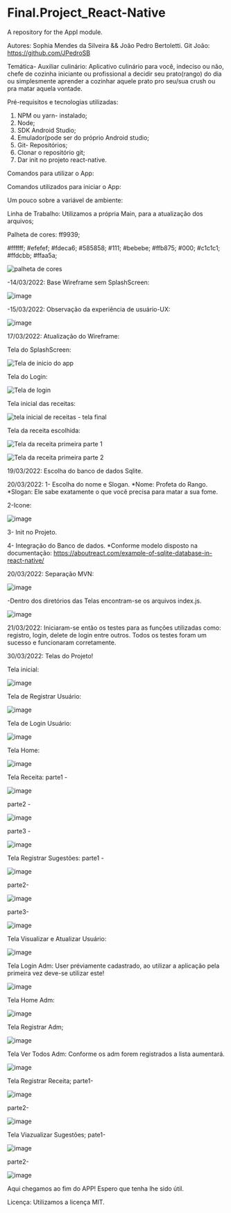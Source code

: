 # Final.Project_React-Native
A repository for the AppI module.

Autores: Sophia Mendes da Silveira && João Pedro Bertoletti.
Git João: https://github.com/JPedroSB

Temática- Auxiliar culinário: Aplicativo culinário para você, indeciso ou não, chefe de cozinha iniciante ou profissional a decidir seu prato(rango) do dia ou simplesmente aprender a cozinhar aquele prato pro seu/sua crush ou pra matar aquela vontade.

Pré-requisitos e tecnologias utilizadas:
1. NPM ou yarn- instalado;
2. Node;
3. SDK Android Studio;
4. Emulador(pode ser do próprio Android studio;
5. Git- Repositórios;
6. Clonar o repositório git;
7. Dar init no projeto react-native.


Comandos para utilizar o App:

Comandos utilizados para iniciar o App:

Um pouco sobre a variável de ambiente:

Linha de Trabalho:
Utilizamos a própria Main, para a atualização dos arquivos;

Palheta de cores:
ff9939;

#ffffff; #efefef; #fdeca6; #585858; #111; #bebebe; #ffb875; #000; #c1c1c1; #ffdcbb; #ffaa5a;

![palheta de cores](https://user-images.githubusercontent.com/89792528/160531225-b76be5c5-a01b-4d91-a999-6fb17ee5c170.png)



-14/03/2022: Base Wireframe sem SplashScreen:

![image](https://user-images.githubusercontent.com/89554510/158917524-2c45a0ef-3443-4905-8e35-8adaaf2ad21d.png)


-15/03/2022: Observação da experiência de usuário-UX:

![image](https://user-images.githubusercontent.com/89554510/159123372-991f9ce1-df84-4ec9-9ea1-adcd208936bd.png)

17/03/2022: Atualização do Wireframe:


Tela do SplashScreen:

![Tela de inicio do app](https://user-images.githubusercontent.com/89792528/159138277-2856fc74-782e-4794-9809-b0a8fe3bb17c.png)


Tela do Login:

![Tela de login](https://user-images.githubusercontent.com/89792528/159138293-0c5b62ad-8293-4e7e-811f-71a265e40b4b.png)


Tela inicial das receitas:

![tela inicial de receitas - tela final](https://user-images.githubusercontent.com/89792528/159138298-64f0ec0e-1e94-4ad7-a885-9959b3f9e2bf.png)


Tela da receita escolhida:

![Tela da receita primeira parte 1](https://user-images.githubusercontent.com/89792528/159138327-cfeea888-eabe-4507-889e-0bae64e26ac6.png)

![Tela da receita primeira parte 2](https://user-images.githubusercontent.com/89792528/159138332-18d4bd9f-9bc3-4d3e-b9b1-c39f6734a070.png)


19/03/2022: Escolha do banco de dados Sqlite.

20/03/2022: 1- Escolha do nome e Slogan.
 *Nome: Profeta do Rango.
 *Slogan: Ele sabe exatamente o que você precisa para matar a sua fome.

 2-Icone:
 
 ![image](https://user-images.githubusercontent.com/89554510/160508500-59b9e00c-cc6b-4d6d-b3ad-2ef93aedd762.png)

 3- Init no Projeto.

 4- Integração do Banco de dados.
  *Conforme modelo disposto na documentação: https://aboutreact.com/example-of-sqlite-database-in-react-native/
  
20/03/2022: Separação MVN:

![image](https://user-images.githubusercontent.com/89554510/160684755-514790b6-bd3a-4a4d-ad0e-a6feb644baa0.png)

-Dentro dos diretórios das Telas encontram-se os arquivos index.js.

![image](https://user-images.githubusercontent.com/89554510/160684966-6ed9675f-848e-4526-97b6-b4af9722d2fe.png)


21/03/2022: Iniciaram-se então os testes para as funções utilizadas como: registro, login, delete de login entre outros.
Todos os testes foram um sucesso e funcionaram corretamente.


30/03/2022: Telas do Projeto!

Tela inicial:

  ![image](https://user-images.githubusercontent.com/89554510/160685225-5519ce3a-b2a7-45a7-85f4-2e00ee3b8cff.png)


Tela de Registrar Usuário:

  ![image](https://user-images.githubusercontent.com/89554510/160685332-61b7a4bc-fef0-41f8-9531-b3874fed9e05.png)


Tela de Login Usuário:

  ![image](https://user-images.githubusercontent.com/89554510/160685482-932a56bb-cb7c-4e4a-bf7a-2b0d0bb84be3.png)


Tela Home:

  ![image](https://user-images.githubusercontent.com/89554510/160685725-ce1efcc7-6f51-441c-b614-117a28f9463a.png)


Tela Receita:
parte1 -

  ![image](https://user-images.githubusercontent.com/89554510/160685833-cca3d65e-24f1-459f-99e6-cfe1da26ec35.png)

parte2 - 

  ![image](https://user-images.githubusercontent.com/89554510/160686055-4b39639a-ce28-4126-a8ae-5de2e4190bb8.png)


parte3 - 

  ![image](https://user-images.githubusercontent.com/89554510/160686186-5b08e2e9-384c-465d-a8a8-8dc08a7aa0ec.png)


Tela Registrar Sugestões:
parte1 -

  ![image](https://user-images.githubusercontent.com/89554510/160686452-0b5c7b47-8e84-470c-a754-615071f67871.png)


parte2-

  ![image](https://user-images.githubusercontent.com/89554510/160686599-cc705a1b-3a00-4284-bcac-a0b93ffa7ede.png)


parte3-

  ![image](https://user-images.githubusercontent.com/89554510/160686690-aae8d485-86b5-4137-aacd-e567e1c49391.png)


Tela Visualizar e Atualizar Usuário:

  ![image](https://user-images.githubusercontent.com/89554510/160686869-c13ad349-18aa-4102-b9e4-4876403944fe.png)


Tela Login Adm: User préviamente cadastrado, ao utilizar a aplicação pela primeira vez deve-se utilizar este!

  ![image](https://user-images.githubusercontent.com/89554510/160687242-712ff3d1-4450-4f9d-9caa-6f442c0feb04.png)


Tela Home Adm:

  ![image](https://user-images.githubusercontent.com/89554510/160687507-c2d85bc9-8c28-4756-8526-b3d849fa58a2.png)


Tela Registrar Adm;

![image](https://user-images.githubusercontent.com/89554510/160687601-7a2f2c99-195e-48af-a340-ab20ee61f277.png)


Tela Ver Todos Adm: Conforme os adm forem registrados a lista aumentará.

![image](https://user-images.githubusercontent.com/89554510/160687727-5949aeec-13df-4d6e-98f5-4f5be2940045.png)


Tela Registrar Receita;
parte1-

  ![image](https://user-images.githubusercontent.com/89554510/160687969-2637dfa7-856e-451c-b872-4592afda5cc0.png)


parte2-

  ![image](https://user-images.githubusercontent.com/89554510/160688074-8423c188-1609-4049-8f88-bec618d86306.png)


Tela Viazualizar Sugestões;
pate1- 

  ![image](https://user-images.githubusercontent.com/89554510/160688230-6ee8d77b-8742-44e7-adc8-ebb53f8465e7.png)


parte2-

![image](https://user-images.githubusercontent.com/89554510/160688350-365c3186-c952-453f-b9de-7213fefc791c.png)



Aqui chegamos ao fim do APP! Espero que tenha lhe sido útil.

Licença: Utilizamos a licença MIT.
